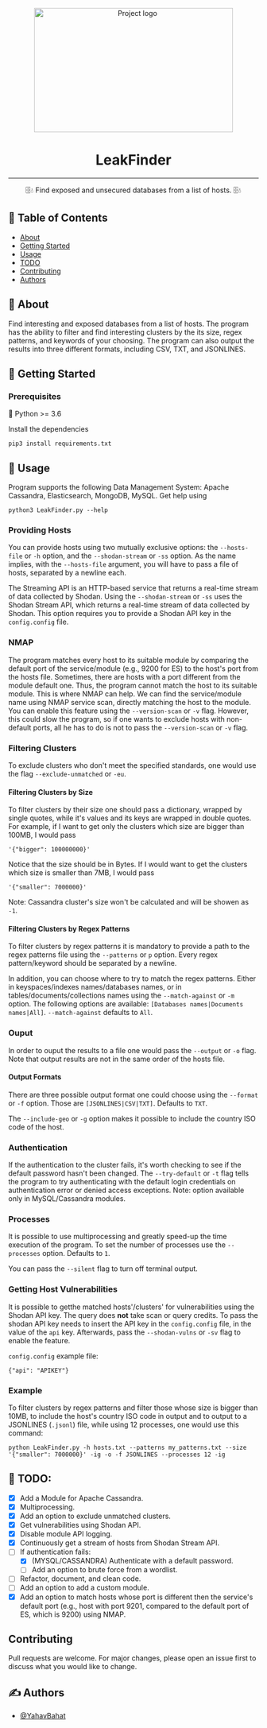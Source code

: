 <p align="center">
  <a href="https://github.com/YahavBahat/LeakFinder" rel="noopener">
 <img width=400px height=250px src="https://securityintelligence.com/wp-content/uploads/2017/09/leaking-cloud-databases-and-servers-expose-over-1-billion-records.jpg" alt="Project logo"></a>
</p>

<h1 align="center">LeakFinder</h1>

---

<p align="center">🗄️💧 Find exposed and unsecured databases from a list of hosts. 🗄️💧
    <br> 
</p>

## 📝 Table of Contents
- [About](#about)
- [Getting Started](#getting_started)
- [Usage](#usage)
- [TODO](#TODO)
- [Contributing](#Contributing)
- [Authors](#authors)

## 🧐 About <a name = "about"></a>
Find interesting and exposed databases from a list of hosts. The program has the ability to filter and find interesting clusters by the its size, regex patterns, and keywords of your choosing. The program can also output the results into three different formats, including CSV, TXT, and JSONLINES.

## 🏁 Getting Started <a name = "getting_started"></a>

### Prerequisites
🐍 Python >= 3.6

Install the dependencies

```
pip3 install requirements.txt
```

## 🎈 Usage <a name="usage"></a>

Program supports the following Data Management System: Apache Cassandra, Elasticsearch, MongoDB, MySQL.
Get help using
```
python3 LeakFinder.py --help
```

### Providing Hosts

You can provide hosts using two mutually exclusive options: the `--hosts-file` or `-h` option, and the `--shodan-stream` or `-ss` option.
As the name implies, with the `--hosts-file` argument, you will have to pass a file of hosts, separated by a newline each.

The Streaming API is an HTTP-based service that returns a real-time stream of data collected by Shodan.
Using the `--shodan-stream` or `-ss` uses the Shodan Stream API, which returns a real-time stream of data collected by Shodan.
This option requires you to provide a Shodan API key in the `config.config` file.

### NMAP

The program matches every host to its suitable module by comparing the default port of the service/module (e.g., 9200 for ES) to the host's port from the hosts file. Sometimes, there are hosts with a port different from the module default one. Thus, the program cannot match the host to its suitable module.
This is where NMAP can help. We can find the service/module name using NMAP service scan, directly matching the host to the module.
You can enable this feature using the `--version-scan` or `-v` flag.
However, this could slow the program, so if one wants to exclude hosts with non-default ports, all he has to do is not to pass the `--version-scan` or `-v` flag.

### Filtering  Clusters

To exclude clusters who don't meet the specified standards, one would use the flag `--exclude-unmatched` or `-eu`.

#### Filtering Clusters by Size

To filter clusters by their size one should pass a dictionary, wrapped by single quotes, while it's values and its keys are wrapped in double quotes.
For example, if I want to get only the clusters which size are bigger than 100MB, I would pass
```
'{"bigger": 100000000}'
```
Notice that the size should be in Bytes.
If I would want to get the clusters which size is smaller than 7MB, I would pass
```
'{"smaller": 7000000}'
```
Note: Cassandra cluster's size won't be calculated and will be showen as `-1`.

#### Filtering Clusters by Regex Patterns

To filter clusters by regex patterns it is mandatory to provide a path to the regex patterns file using the `--patterns` or `p` option.
Every regex pattern/keyword should be separated by a newline.

In addition, you can choose where to try to match the regex patterns. Either in keyspaces/indexes names/databases names, or in tables/documents/collections names using the `--match-against` or `-m` option.
The following options are available: `[Databases names|Documents names|All]`. `--match-against` defaults to `All`.

### Ouput

In order to ouput the results to a file one would pass the `--output` or `-o` flag.
Note that output results are not in the same order of the hosts file.

#### Output Formats

There are three possible output format one could choose using the `--format` or `-f` option. Those are `[JSONLINES|CSV|TXT]`. Defaults to `TXT`.

The `--include-geo` or `-g` option makes it possible to include the country ISO code of the host.

### Authentication

If the authentication to the cluster fails, it's worth checking to see if the default password hasn't been changed.
The `--try-default` or `-t` flag tells the program to try authenticating with the default login credentials on authentication error or denied access exceptions.
Note: option available only in MySQL/Cassandra modules.

### Processes

It is possible to use multiprocessing and greatly speed-up the time execution of the program. To set the number of processes use the `--processes` option. Defaults to `1`.

You can pass the `--silent` flag to turn off terminal output.

### Getting Host Vulnerabilities

It is possible to getthe matched hosts'/clusters' for vulnerabilities using the Shodan API key. The query does **not** take scan or query credits.
To pass the shodan API key needs to insert the API key in the `config.config` file, in the value of the `api` key.
Afterwards, pass the `--shodan-vulns` or `-sv` flag to enable the feature.


`config.config` example file:
```
{"api": "APIKEY"}
```

### Example

To filter clusters by regex patterns and filter those whose size is bigger than 10MB, to include the host's country ISO code in output and to output to a JSONLINES (`.jsonl`) file, while using 12 processes, one would use this command:
```
python LeakFinder.py -h hosts.txt --patterns my_patterns.txt --size '{"smaller": 7000000}' -ig -o -f JSONLINES --processes 12 -ig
```

## 🚧 TODO: <a name="TODO"></a>
- [x] Add a Module for Apache Cassandra.
- [x] Multiprocessing.
- [x] Add an option to exclude unmatched clusters.
- [x] Get vulnerabilities using Shodan API.
- [x] Disable module API logging.
- [x] Continuously get a stream of hosts from Shodan Stream API.
- [ ] If authentication fails:
   - [x] (MYSQL/CASSANDRA) Authenticate with a default password.
   - [ ] Add an option to brute force from a wordlist.
- [ ] Refactor, document, and clean code.
- [ ] Add an option to add a custom module.
- [x] Add an option to match hosts whose port is different then the service's default port (e.g., host with port 9201, compared to the default port of ES, which is 9200) using NMAP.

## Contributing <a name="Contributing"></a>
Pull requests are welcome. For major changes, please open an issue first to discuss what you would like to change.

## ✍️ Authors <a name="authors"></a>
- [@YahavBahat](https://github.com/YahavBahat)
